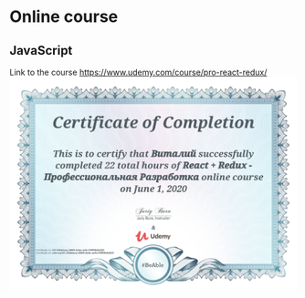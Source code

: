# Online course
## JavaScript
Link to the course <https://www.udemy.com/course/pro-react-redux/>
![Certificate](https://github.com/vvzorichev/pro-react-redux-udemy/blob/master/certificate.jpg)